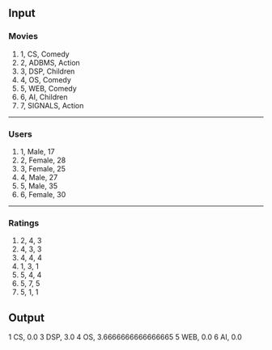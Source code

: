 ## Input

### Movies
1. 1, CS, Comedy
2. 2, ADBMS, Action
3. 3, DSP, Children
4. 4, OS, Comedy
5. 5, WEB, Comedy
6. 6, AI, Children
7. 7, SIGNALS, Action

***

### Users
1. 1, Male, 17
2. 2, Female, 28
3. 3, Female, 25
4. 4, Male, 27
5. 5, Male, 35
6. 6, Female, 30

***

### Ratings
1. 2, 4, 3
2. 4, 3, 3
3. 4, 4, 4
4. 1, 3, 1
5. 5, 4, 4
6. 5, 7, 5
7. 5, 1, 1


## Output
1	CS, 0.0
3	DSP, 3.0
4	OS, 3.6666666666666665
5	WEB, 0.0
6	AI, 0.0